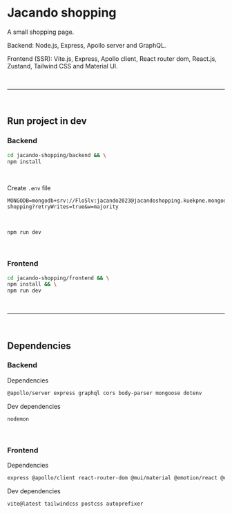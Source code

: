 # Jacando shopping
A small shopping page.

Backend: Node.js, Express, Apollo server and GraphQL.

Frontend (SSR): Vite.js, Express, Apollo client, React router dom, React.js, Zustand, Tailwind CSS and Material UI.

<br />

---


<br />

## Run project in dev
### Backend
```sh
cd jacando-shopping/backend && \
npm install
```

<br />

Create `.env` file
```env
MONGODB=mongodb+srv://FloSlv:jacando2023@jacandoshopping.kuekpne.mongodb.net/jacando-shopping?retryWrites=true&w=majority
```

<br />

```sh
npm run dev
```

<br />

### Frontend
```sh
cd jacando-shopping/frontend && \
npm install && \
npm run dev
```

<br />

---

<br />

## Dependencies
### Backend
Dependencies
```sh
@apollo/server express graphql cors body-parser mongoose dotenv
```

Dev dependencies
```sh
nodemon
```

<br />

### Frontend
Dependencies
```sh
express @apollo/client react-router-dom @mui/material @emotion/react @emotion/styled clsx zustand
```

Dev dependencies
```sh
vite@latest tailwindcss postcss autoprefixer
```
